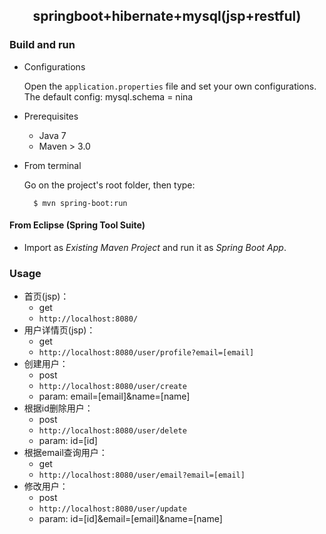 ## <center>springboot+hibernate+mysql(jsp+restful)</center>

### Build and run

+ Configurations

	Open the `application.properties` file and set your own configurations.
	The default config: mysql.schema = nina

+ Prerequisites

	- Java 7
	- Maven > 3.0

+ From terminal

	Go on the project's root folder, then type:

    	$ mvn spring-boot:run

#### From Eclipse (Spring Tool Suite)

+ Import as *Existing Maven Project* and run it as *Spring Boot App*.


### Usage

- 首页(jsp)：
	- get
	- `http://localhost:8080/`
- 用户详情页(jsp)：
	- get
	- `http://localhost:8080/user/profile?email=[email]`
- 创建用户：
	- post
	- `http://localhost:8080/user/create`
	- param: email=[email]&name=[name]
- 根据id删除用户：
	- post
	- `http://localhost:8080/user/delete`
	- param: id=[id]
- 根据email查询用户：
	- get
	- `http://localhost:8080/user/email?email=[email]`
- 修改用户：
	- post
	- `http://localhost:8080/user/update`
	- param: id=[id]&email=[email]&name=[name]
